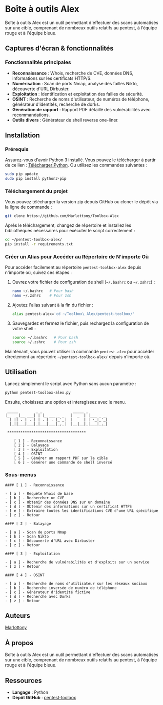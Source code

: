 # Boîte à outils Alex

Boîte à outils Alex est un outil permettant d'effectuer des scans automatisés sur une cible, comprenant de nombreux outils relatifs au pentest, à l'équipe rouge et à l'équipe bleue.

## Captures d'écran & fonctionnalités

### Fonctionnalités principales

- **Reconnaissance** : Whois, recherche de CVE, données DNS, informations sur les certificats HTTP/S.
- **Numérisation** : Scan de ports Nmap, analyse des failles Nikto, découverte d'URL Dirbuster.
- **Exploitation** : Identification et exploitation des failles de sécurité.
- **OSINT** : Recherche de noms d'utilisateur, de numéros de téléphone, générateur d'identités, recherche de dorks.
- **Génération de rapport** : Rapport PDF détaillé des vulnérabilités avec recommandations.
- **Outils divers** : Générateur de shell reverse one-liner.

## Installation

### Prérequis

Assurez-vous d'avoir Python 3 installé. Vous pouvez le télécharger à partir de ce lien : [Télécharger Python](https://www.python.org/downloads/). Ou utilisez les commandes suivantes :

```sh
sudo pip update
sudo pip install python3-pip
```

### Téléchargement du projet

Vous pouvez télécharger la version zip depuis GitHub ou cloner le dépôt via la ligne de commande :

```sh
git clone https://github.com/Marlottony/Toolbox-Alex
```

Après le téléchargement, changez de répertoire et installez les bibliothèques nécessaires pour exécuter le script correctement :

```sh
cd ~/pentest-toolbox-alex/
pip install -r requirements.txt
```

### Créer un Alias pour Accéder au Répertoire de N'importe Où

Pour accéder facilement au répertoire `pentest-toolbox-alex` depuis n'importe où, suivez ces étapes :

1. Ouvrez votre fichier de configuration de shell (`~/.bashrc` ou `~/.zshrc`) :

   ```sh
   nano ~/.bashrc   # Pour bash
   nano ~/.zshrc    # Pour zsh
   ```

2. Ajoutez l'alias suivant à la fin du fichier :

   ```sh
   alias pentest-alex='cd ~/Toolbox\ Alex/pentest-toolbox/'
   ```

3. Sauvegardez et fermez le fichier, puis rechargez la configuration de votre shell :

   ```sh
   source ~/.bashrc   # Pour bash
   source ~/.zshrc    # Pour zsh
   ```

Maintenant, vous pouvez utiliser la commande `pentest-alex` pour accéder directement au répertoire `~/pentest-toolbox-alex/` depuis n'importe où.

## Utilisation

Lancez simplement le script avec Python sans aucun paramètre :

```sh
python pentest-toolbox-alex.py
```

Ensuite, choisissez une option et interagissez avec le menu.

```
 _____        _ _              _____ _         
|_   _|__ ___| | |_ ___ _ _   |  _  | |___ _ _ 
  | || . | . | | . | . |_'_|  |     | | -_|_'_|
  |_||___|___|_|___|___|_,_|  |__|__|_|___|_,_|

 ************************************     
 
    [ 1 ] - Reconnaissance                                                                  
    [ 2 ] - Balayage
    [ 3 ] - Exploitation
    [ 4 ] - OSINT
    [ 5 ] - Générer un rapport PDF sur la cible
    [ 6 ] - Générer une commande de shell inversé
```

### Sous-menus

```
#### [ 1 ] - Reconnaissance

- [ a ] - Requête Whois de base
- [ b ] - Rechercher un CVE
- [ c ] - Obtenir des données DNS sur un domaine
- [ d ] - Obtenir des informations sur un certificat HTTPS
- [ e ] - Extraire toutes les identifications CVE d'une URL spécifique
- [ z ] - Retour
```
```
#### [ 2 ] - Balayage

- [ a ] - Scan de ports Nmap
- [ b ] - Scan Nikto
- [ c ] - Découverte d'URL avec Dirbuster
- [ z ] - Retour
```
```
#### [ 3 ] - Exploitation

- [ a ] - Recherche de vulnérabilités et d'exploits sur un service
- [ z ] - Retour
```
```
#### [ 4 ] - OSINT

- [ a ] - Recherche de noms d'utilisateur sur les réseaux sociaux
- [ b ] - Recherche inversée de numéro de téléphone
- [ c ] - Générateur d'identité fictive
- [ d ] - Recherche avec Dorks
- [ z ] - Retour
```
## Auteurs

[Marlottony](https://github.com/Marlottony)

## À propos

Boîte à outils Alex est un outil permettant d'effectuer des scans automatisés sur une cible, comprenant de nombreux outils relatifs au pentest, à l'équipe rouge et à l'équipe bleue.

## Ressources

- **Langage** : Python
- **Dépôt GitHub** : [pentest-toolbox](https://github.com/Marlottony/Toolbox-Alex)
